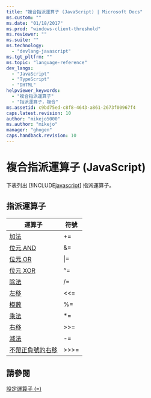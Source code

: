 ```yaml
---
title: "複合指派運算子 (JavaScript) | Microsoft Docs"
ms.custom: ""
ms.date: "01/18/2017"
ms.prod: "windows-client-threshold"
ms.reviewer: ""
ms.suite: ""
ms.technology: 
  - "devlang-javascript"
ms.tgt_pltfrm: ""
ms.topic: "language-reference"
dev_langs: 
  - "JavaScript"
  - "TypeScript"
  - "DHTML"
helpviewer_keywords: 
  - "複合指派運算子"
  - "指派運算子，複合"
ms.assetid: c9bd75ed-c8f8-4643-a861-2673f00967f4
caps.latest.revision: 10
author: "mikejo5000"
ms.author: "mikejo"
manager: "ghogen"
caps.handback.revision: 10
---
```

# 複合指派運算子 (JavaScript)
下表列出 [!INCLUDE[javascript](../../javascript/includes/javascript-md.md)] 指派運算子。  
  
## 指派運算子  
  
|運算子|符號|  
|---------|--------|  
|[加法](../../javascript/reference/addition-assignment-operator-decrement-equal-javascript.md)|\+\=|  
|[位元 AND](../../javascript/reference/bitwise-and-assignment-operator-decrement-equal-javascript.md)|&\=|  
|[位元 OR](../../javascript/reference/bitwise-or-assignment-operator-decrement-equal-javascript.md)|&#124;\=|  
|[位元 XOR](../../javascript/reference/bitwise-xor-assignment-operator-decrement-hat-equal-javascript.md)|^\=|  
|[除法](../../javascript/reference/division-assignment-operator-decrement-equal-javascript.md)|\/\=|  
|[左移](../../javascript/reference/left-shift-assignment-operator-decrement-equal-javascript.md)|\<\<\=|  
|[模數](../../javascript/reference/modulus-assignment-operator-decrement-javascript.md)|%\=|  
|[乘法](../../javascript/reference/multiplication-assignment-operator-decrement-equal-javascript.md)|\*\=|  
|[右移](../../javascript/reference/right-shift-assignment-operator-decrement-equal-javascript.md)|\>\>\=|  
|[減法](../../javascript/reference/subtraction-assignment-operator-decrement-equal-javascript.md)|\-\=|  
|[不帶正負號的右移](../../javascript/reference/unsigned-right-shift-assignment-operator-decrement-equal-javascript.md)|\>\>\>\=|  
  
## 請參閱  
 [設定運算子 \(\=\)](../../javascript/reference/assignment-operator-decrement-equal-javascript.md)